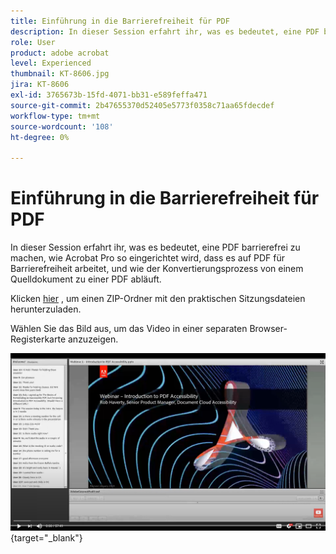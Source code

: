 ```yaml
---
title: Einführung in die Barrierefreiheit für PDF
description: In dieser Session erfahrt ihr, was es bedeutet, eine PDF barrierefrei zu machen, wie ihr Acrobat Pro für die Arbeit mit PDF für Barrierefreiheit einrichtet und wie der Konvertierungsprozess von einem Quelldokument zu einer PDF abläuft.
role: User
product: adobe acrobat
level: Experienced
thumbnail: KT-8606.jpg
jira: KT-8606
exl-id: 3765673b-15fd-4071-bb31-e589feffa471
source-git-commit: 2b47655370d52405e5773f0358c71aa65fdecdef
workflow-type: tm+mt
source-wordcount: '108'
ht-degree: 0%

---
```


# Einführung in die Barrierefreiheit für PDF

In dieser Session erfahrt ihr, was es bedeutet, eine PDF barrierefrei zu machen, wie Acrobat Pro so eingerichtet wird, dass es auf PDF für Barrierefreiheit arbeitet, und wie der Konvertierungsprozess von einem Quelldokument zu einer PDF abläuft.

Klicken [hier](../assets/accessibilitysession1.zip) , um einen ZIP-Ordner mit den praktischen Sitzungsdateien herunterzuladen.

Wählen Sie das Bild aus, um das Video in einer separaten Browser-Registerkarte anzuzeigen.

[![Video zu Session 1](../assets/Accessibilitysession1_YT.png)](https://www.youtube.com/embed/DaadHIWHgzU){target="_blank"}
